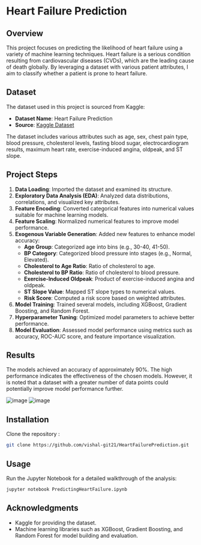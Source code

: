 # Heart Failure Prediction

## Overview

This project focuses on predicting the likelihood of heart failure using a variety of machine learning techniques. Heart failure is a serious condition resulting from cardiovascular diseases (CVDs), which are the leading cause of death globally. By leveraging a dataset with various patient attributes, I aim to classify whether a patient is prone to heart failure.

## Dataset

The dataset used in this project is sourced from Kaggle:

- **Dataset Name**: Heart Failure Prediction
- **Source**: [Kaggle Dataset](https://www.kaggle.com/datasets/fedesoriano/heart-failure-prediction)

The dataset includes various attributes such as age, sex, chest pain type, blood pressure, cholesterol levels, fasting blood sugar, electrocardiogram results, maximum heart rate, exercise-induced angina, oldpeak, and ST slope.

## Project Steps

1. **Data Loading**: Imported the dataset and examined its structure.
2. **Exploratory Data Analysis (EDA)**: Analyzed data distributions, correlations, and visualized key attributes.
3. **Feature Encoding**: Converted categorical features into numerical values suitable for machine learning models.
4. **Feature Scaling**: Normalized numerical features to improve model performance.
5. **Exogenous Variable Generation**: Added new features to enhance model accuracy:
    - **Age Group**: Categorized age into bins (e.g., 30-40, 41-50).
    - **BP Category**: Categorized blood pressure into stages (e.g., Normal, Elevated).
    - **Cholesterol to Age Ratio**: Ratio of cholesterol to age.
    - **Cholesterol to BP Ratio**: Ratio of cholesterol to blood pressure.
    - **Exercise-Induced Oldpeak**: Product of exercise-induced angina and oldpeak.
    - **ST Slope Value**: Mapped ST slope types to numerical values.
    - **Risk Score**: Computed a risk score based on weighted attributes.
6. **Model Training**: Trained several models, including XGBoost, Gradient Boosting, and Random Forest.
7. **Hyperparameter Tuning**: Optimized model parameters to achieve better performance.
8. **Model Evaluation**: Assessed model performance using metrics such as accuracy, ROC-AUC score, and feature importance visualization.

## Results

The models achieved an accuracy of approximately 90%. The high performance indicates the effectiveness of the chosen models. However, it is noted that a dataset with a greater number of data points could potentially improve model performance further.

![image](https://github.com/user-attachments/assets/b1bae50e-1012-40f8-be27-e0f619d9fdd1)  ![image](https://github.com/user-attachments/assets/63ab2d78-58dd-4bde-993e-828371004156)

## Installation

Clone the repository :

```bash
git clone https://github.com/vishal-git21/HeartFailurePrediction.git
```

## Usage

Run the Jupyter Notebook for a detailed walkthrough of the analysis:

```bash
jupyter notebook PredictingHeartFailure.ipynb
```

## Acknowledgments

- Kaggle for providing the dataset.
- Machine learning libraries such as XGBoost, Gradient Boosting, and Random Forest for model building and evaluation.
